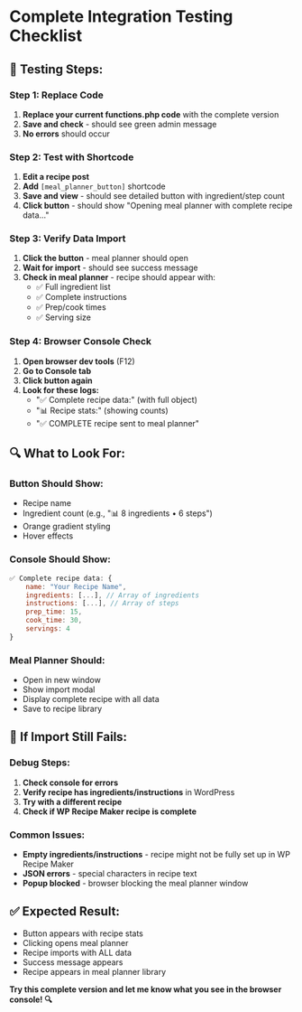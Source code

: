 # Complete Integration Testing Checklist

## 🧪 **Testing Steps:**

### **Step 1: Replace Code**
1. **Replace your current functions.php code** with the complete version
2. **Save and check** - should see green admin message
3. **No errors** should occur

### **Step 2: Test with Shortcode**
1. **Edit a recipe post**
2. **Add** `[meal_planner_button]` shortcode
3. **Save and view** - should see detailed button with ingredient/step count
4. **Click button** - should show "Opening meal planner with complete recipe data..."

### **Step 3: Verify Data Import**
1. **Click the button** - meal planner should open
2. **Wait for import** - should see success message
3. **Check in meal planner** - recipe should appear with:
   - ✅ Full ingredient list
   - ✅ Complete instructions
   - ✅ Prep/cook times
   - ✅ Serving size

### **Step 4: Browser Console Check**
1. **Open browser dev tools** (F12)
2. **Go to Console tab**
3. **Click button again**
4. **Look for these logs:**
   - "✅ Complete recipe data:" (with full object)
   - "📊 Recipe stats:" (showing counts)
   - "✅ COMPLETE recipe sent to meal planner"

## 🔍 **What to Look For:**

### **Button Should Show:**
- Recipe name
- Ingredient count (e.g., "📊 8 ingredients • 6 steps")
- Orange gradient styling
- Hover effects

### **Console Should Show:**
```javascript
✅ Complete recipe data: {
    name: "Your Recipe Name",
    ingredients: [...], // Array of ingredients
    instructions: [...], // Array of steps
    prep_time: 15,
    cook_time: 30,
    servings: 4
}
```

### **Meal Planner Should:**
- Open in new window
- Show import modal
- Display complete recipe with all data
- Save to recipe library

## 🚨 **If Import Still Fails:**

### **Debug Steps:**
1. **Check console for errors**
2. **Verify recipe has ingredients/instructions** in WordPress
3. **Try with a different recipe**
4. **Check if WP Recipe Maker recipe is complete**

### **Common Issues:**
- **Empty ingredients/instructions** - recipe might not be fully set up in WP Recipe Maker
- **JSON errors** - special characters in recipe text
- **Popup blocked** - browser blocking the meal planner window

## ✅ **Expected Result:**
- Button appears with recipe stats
- Clicking opens meal planner
- Recipe imports with ALL data
- Success message appears
- Recipe appears in meal planner library

**Try this complete version and let me know what you see in the browser console! 🔍**